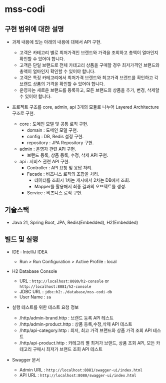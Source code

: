 # mss-codi

## 구현 범위에 대한 설명
- 과제 내용에 있는 아래의 내용에 대해서 API 구현.
    - 고객은 카테고리 별로 최저가격인 브랜드와 가격을 조회하고 총액이 얼마인지 확인할 수 있어야 합니다. 
    - 고객은 단일 브랜드로 전체 카테고리 상품을 구매할 경우 최저가격인 브랜드와 총액이 얼마인지 확인할 수 있어야 합니다. 
    - 고객은 특정 카테고리에서 최저가격 브랜드와 최고가격 브랜드를 확인하고 각 브랜드 상품의 가격을 확인할 수 있어야 합니다. 
    - 운영자는 새로운 브랜드를 등록하고, 모든 브랜드의 상품을 추가, 변경, 삭제할 수 있어야 합니다.


- 프로젝트 구조를 core, admin, api 3개의 모듈로 나누어 Layered Architecture 구조로 구현.
    - core : 도메인 모델 및 공통 로직 구현.
      - domain : 도메인 모델 구현.
      - config : DB, Redis 설정 구현.
      - repository : JPA Repository 구현.
    - admin : 운영자 관련 API 구현.
      - 브랜드 등록, 상품 등록, 수정, 삭제 API 구현.
    - api : 서비스 관련 API 구현.
      - Controller : API 요청 및 응답 처리.
      - Facade : 비즈니스 로직의 조합을 처리.
        - 데이터를 조회시 1차는 캐시에서 2차는 DB에서 조회.
        - Mapper를 활용해서 최종 결과의 오브젝트를 생성.
      - Service : 비즈니스 로직 구현.


## 기술스택

- Java 21, Spring Boot, JPA, Redis(Embedded), H2(Embedded)

## 빌드 및 실행

- IDE : IntelliJ IDEA
    - Run > Run Configuration > Active Profile : local

- H2 Database Console
    - URL : `http://localhost:8080/h2-console` or `http://localhost:8081/h2-console`
    - JDBC URL : `jdbc:h2:./database/mss-codi-db`
    - User Name : `sa`

- 실행 테스트를 위한 테스트 요청 정보
  - /http/admin-brand.http : 브랜드 등록 API 테스트
  - /http/admin-product.http : 상품 등록,수정,삭제 API 테스트
  - /http/api-category.http : 최저, 최고 가격 브랜드와 상품 가격 조회 API 테스트
  - /http/api-product.http : 카테고리 별 최저가 브랜드, 상품 조회 API, 모든 카테고리 구매시 최저가 브랜드 조회 API 테스트


- Swagger 문서
  - Admin URL : `http://localhost:8081/swagger-ui/index.html`
  - API URL : `http://localhost:8080/swagger-ui/index.html`

